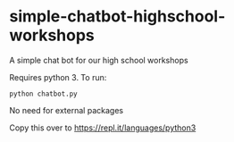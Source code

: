 # simple-chatbot-highschool-workshops
A simple chat bot for our high school workshops


Requires python 3. To run:
```
python chatbot.py
```
No need for external packages

Copy this over to https://repl.it/languages/python3